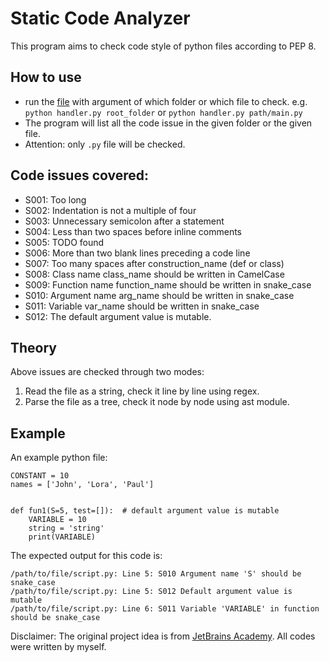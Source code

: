 # Static Code Analyzer
This program aims to check code style of python files according to PEP 8.

## How to use
- run the [file](https://github.com/qilinz/Static-Code-Analyser/blob/main/code_analyser.py) with argument of which folder or which file to check. e.g. `python handler.py root_folder` or `python handler.py path/main.py`
- The program will list all the code issue in the given folder or the given file.
- Attention: only `.py` file will be checked.

## Code issues covered:
- S001: Too long
- S002: Indentation is not a multiple of four 
- S003: Unnecessary semicolon after a statement
- S004: Less than two spaces before inline comments
- S005: TODO found
- S006: More than two blank lines preceding a code line
- S007: Too many spaces after construction_name (def or class)
- S008: Class name class_name should be written in CamelCase
- S009: Function name function_name should be written in snake_case
- S010: Argument name arg_name should be written in snake_case
- S011: Variable var_name should be written in snake_case
- S012: The default argument value is mutable.

## Theory
Above issues are checked through two modes:
1. Read the file as a string, check it line by line using regex.
2. Parse the file as a tree, check it node by node using ast module.

## Example
An example python file:
```
CONSTANT = 10
names = ['John', 'Lora', 'Paul']


def fun1(S=5, test=[]):  # default argument value is mutable
    VARIABLE = 10
    string = 'string'
    print(VARIABLE)
```
The expected output for this code is:
```
/path/to/file/script.py: Line 5: S010 Argument name 'S' should be snake_case
/path/to/file/script.py: Line 5: S012 Default argument value is mutable
/path/to/file/script.py: Line 6: S011 Variable 'VARIABLE' in function should be snake_case
```

Disclaimer: The original project idea is from [JetBrains Academy](https://hyperskill.org/projects/112). All codes were written by myself.